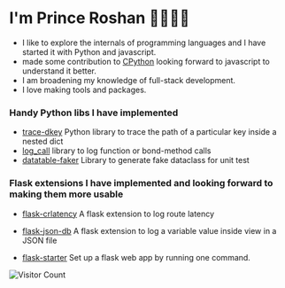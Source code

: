
# I'm Prince Roshan 👋🏾👨‍💻

  - I like to explore the internals of programming languages and I have started it with Python and javascript.
  - made some contribution to [CPython](https://github.com/search?q=repo%3Apython%2Fcpython+author%3AAgent-Hellboy+is%3Amerged&type=pullrequests) looking forward to javascript to understand it better.
  - I am broadening my knowledge of full-stack development. 
  - I love making tools and packages.

### Handy Python libs I have implemented

  - [trace-dkey](https://github.com/Agent-Hellboy/trace-dkey) Python library to trace the path of a particular key inside a nested dict 
  - [log_call](https://github.com/Agent-Hellboy/log_call) library to log function or bond-method calls
  - [datatable-faker](https://pypi.org/project/datatable-faker/) Library to generate fake dataclass for unit test


    
### Flask extensions I have implemented and looking forward to making them more usable 


   - [flask-crlatency](https://github.com/Agent-Hellboy/flask-crlatency/) A flask extension to log route latency
  
   - [flask-json-db](https://github.com/Agent-Hellboy/flask-json-db) A flask extension to log a variable value inside view in a JSON file
  
   - [flask-starter](https://github.com/Agent-Hellboy/flask-starter) Set up a flask web app by running one command.

![Visitor Count](https://profile-counter.glitch.me/Agent-Hellboy/count.svg)
